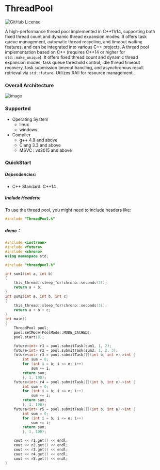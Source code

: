 # ThreadPool
![GitHub License](https://img.shields.io/github/license/xykCs/ThreadPool)

A high-performance thread pool implemented in C++11/14, supporting both fixed thread count and dynamic thread expansion modes. It offers task queue management, automatic thread recycling, and timeout waiting features, and can be integrated into various C++ projects.
A thread pool implementation based on C++ (requires C++14 or higher for `std::make_unique`). It offers fixed thread count and dynamic thread expansion modes, task queue threshold control, idle thread timeout recovery, task submission timeout handling, and asynchronous result retrieval via `std::future`. Utilizes RAII for resource management.

### Overall Architecture
![image](https://github.com/user-attachments/assets/40297838-98b7-4e18-b8ea-f92d43b9ab1a)
### Supported
- Operating System
    - linux
    - windows
 - Compiler
     - g++ 4.8 and above
     - Clang 3.3 and above
     - MSVC : vs2015 and above
### QuickStart
##### Dependencies:
- C++ Standard: C++14
##### Include Headers:
To use the thread pool, you might need to include headers like:
```cpp
#include "ThreadPool.h"
```
##### demo：
```cpp
#include <iostream>
#include <future>
#include <chrono>
using namespace std;

#include "threadpool.h"

int sum1(int a, int b)
{
    this_thread::sleep_for(chrono::seconds(3));
    return a + b;
}
int sum2(int a, int b, int c)
{
    this_thread::sleep_for(chrono::seconds(3));
    return a + b + c;
}
int main()
{
    ThreadPool pool;
    pool.setMode(PoolMode::MODE_CACHED);
    pool.start(8);

    future<int> r1 = pool.submitTask(sum1, 1, 2);
    future<int> r2 = pool.submitTask(sum2, 1, 2, 3);
    future<int> r3 = pool.submitTask([](int b, int e)->int {
        int sum = 0;
        for (int i = b; i <= e; i++)
            sum += i;
        return sum;
        }, 1, 100);
    future<int> r4 = pool.submitTask([](int b, int e)->int {
        int sum = 0;
        for (int i = b; i <= e; i++)
            sum += i;
        return sum;
        }, 1, 100);
    future<int> r5 = pool.submitTask([](int b, int e)->int {
        int sum = 0;
        for (int i = b; i <= e; i++)
            sum += i;
        return sum;
        }, 1, 100);

    cout << r1.get() << endl;
    cout << r2.get() << endl;
    cout << r3.get() << endl;
    cout << r4.get() << endl;
    cout << r5.get() << endl;
}
```




